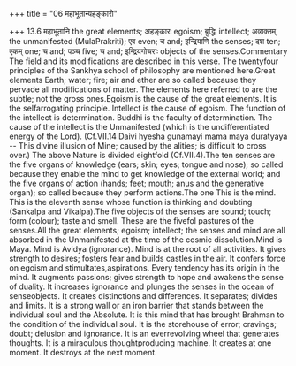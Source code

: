 +++
title = "06 महाभूतान्यहङ्कारो"

+++
13.6 महाभूतानि the great elements; अहङ्कारः egoism; बुद्धिः intellect;
अव्यक्तम् the unmanifested (MulaPrakriti); एव even; च and; इन्द्रियाणि
the senses; दश ten; एकम् one; च and; पञ्च five; च and; इन्द्रियगोचराः
objects of the senses.Commentary The field and its modifications are
described in this verse. The twentyfour principles of the Sankhya school
of philosophy are mentioned here.Great elements Earth; water; fire; air
and ether are so called because they pervade all modifications of
matter. The elements here referred to are the subtle; not the gross
ones.Egoism is the cause of the great elements. It is the selfarrogating
principle. Intellect is the cause of egoism. The function of the
intellect is determination. Buddhi is the faculty of determination. The
cause of the intellect is the Unmanifested (which is the
undifferentiated energy of the Lord). (Cf.VII.14 Daivi hyesha gunamayi
mama maya duratyaya -- This divine illusion of Mine; caused by the
alities; is difficult to cross over.) The above Nature is divided
eightfold (Cf.VII.4).The ten senses are the five organs of knowledge
(ears; skin; eyes; tongue and nose); so called because they enable the
mind to get knowledge of the external world; and the five organs of
action (hands; feet; mouth; anus and the generative organ); so called
because they perform actions.The one This is the mind. This is the
eleventh sense whose function is thinking and doubting (Sankalpa and
Vikalpa).The five objects of the senses are sound; touch; form (colour);
taste and smell. These are the fivefol pastures of the senses.All the
great elements; egoism; intellect; the senses and mind are all absorbed
in the Unmanifested at the time of the cosmic dissolution.Mind is Maya.
Mind is Avidya (ignorance). Mind is at the root of all activities. It
gives strength to desires; fosters fear and builds castles in the air.
It confers force on egoism and stimultates,aspirations. Every tendency
has its origin in the mind. It augments passions; gives strength to hope
and awakens the sense of duality. It increases ignorance and plunges the
senses in the ocean of senseobjects. It creates distinctions and
differences. It separates; divides and limits. It is a strong wall or an
iron barrier that stands between the individual soul and the Absolute.
It is this mind that has brought Brahman to the condition of the
individual soul. It is the storehouse of error; cravings; doubt;
delusion and ignorance. It is an everrevolving wheel that generates
thoughts. It is a miraculous thoughtproducing machine. It creates at one
moment. It destroys at the next moment.
